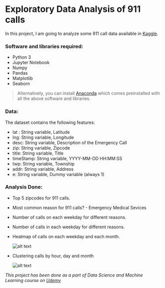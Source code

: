 # Exploratory Data Analysis of 911 calls

In this project, I am going to analyze some 911 call data available in [Kaggle](https://www.kaggle.com/mchirico/montcoalert). 

### Software and libraries required:

  * Python 3
  * Jupyter Notebook
  * Numpy
  * Pandas
  * Matplotlib
  * Seaborn

 > Alternatively, you can install [Anaconda](https://www.anaconda.com/download/) which comes preinstalled with all the above software and libraries.

### Data:

The dataset contains the following features:

  + lat : String variable, Latitude
  + lng: String variable, Longitude
  + desc: String variable, Description of the Emergency Call
  + zip: String variable, Zipcode
  + title: String variable, Title
  + timeStamp: String variable, YYYY-MM-DD HH:MM:SS
  + twp: String variable, Township
  + addr: String variable, Address
  + e: String variable, Dummy variable (always 1)

### Analysis Done:

  - Top 5 zipcodes for 911 calls.
  - Most common reason for 911 calls? - Emergency Medical Sevices
  - Number of calls on each weekday for different reasons.
  - Number of calls in each weekday for different reasons.
  - Heatmap of calls on each weekday and each month.
    
     ![alt text](https://github.com/VamsiMohanRamineedi/Exploratory_Data_Analysis_911_Calls_Data/blob/master/Images/HeatMap.PNG 'Most calls between 4 p.m. to 6 p.m.')

  - Clustering calls by hour, day and month

     ![alt text](https://github.com/VamsiMohanRamineedi/Exploratory_Data_Analysis_911_Calls_Data/blob/master/Images/ClusterMap.PNG)


*This project has been done as a part of Data Science and Machine Learning course on [Udemy](https://www.udemy.com/python-for-data-science-and-machine-learning-bootcamp/)*







